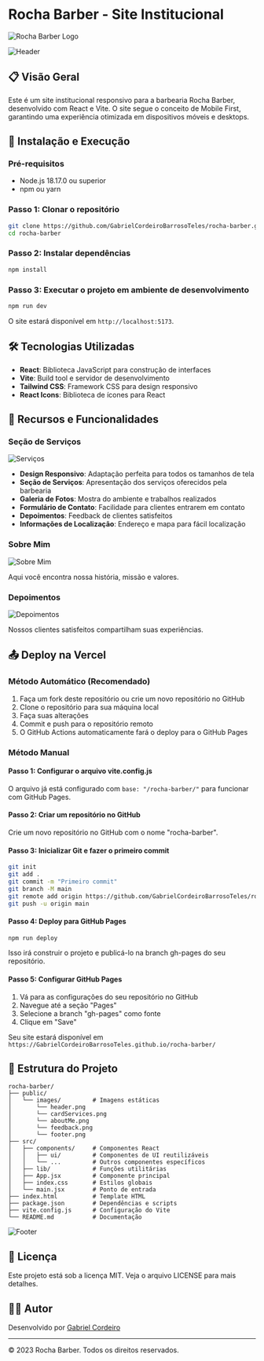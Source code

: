 # Rocha Barber - Site Institucional

![Rocha Barber Logo](./public/images/logo.png)

<!-- Header Image -->

![Header](https://raw.githubusercontent.com/GabrielCordeiroBarrosoTeles/Imgs_repositorios/main/rocha-barber/header.png)

## 📋 Visão Geral

Este é um site institucional responsivo para a barbearia Rocha Barber, desenvolvido com React e Vite. O site segue o conceito de Mobile First, garantindo uma experiência otimizada em dispositivos móveis e desktops.

## 🚀 Instalação e Execução

### Pré-requisitos

* Node.js 18.17.0 ou superior
* npm ou yarn

### Passo 1: Clonar o repositório

```bash
git clone https://github.com/GabrielCordeiroBarrosoTeles/rocha-barber.git
cd rocha-barber
```

### Passo 2: Instalar dependências

```bash
npm install
```

### Passo 3: Executar o projeto em ambiente de desenvolvimento

```bash
npm run dev
```

O site estará disponível em `http://localhost:5173`.

## 🛠️ Tecnologias Utilizadas

* **React**: Biblioteca JavaScript para construção de interfaces
* **Vite**: Build tool e servidor de desenvolvimento
* **Tailwind CSS**: Framework CSS para design responsivo
* **React Icons**: Biblioteca de ícones para React

## 📱 Recursos e Funcionalidades

### Seção de Serviços

<!-- Card Services Image -->

![Serviços](https://raw.githubusercontent.com/GabrielCordeiroBarrosoTeles/Imgs_repositorios/main/rocha-barber/cardServices.png)

* **Design Responsivo**: Adaptação perfeita para todos os tamanhos de tela
* **Seção de Serviços**: Apresentação dos serviços oferecidos pela barbearia
* **Galeria de Fotos**: Mostra do ambiente e trabalhos realizados
* **Formulário de Contato**: Facilidade para clientes entrarem em contato
* **Depoimentos**: Feedback de clientes satisfeitos
* **Informações de Localização**: Endereço e mapa para fácil localização

### Sobre Mim

<!-- About Me Image -->

![Sobre Mim](https://raw.githubusercontent.com/GabrielCordeiroBarrosoTeles/Imgs_repositorios/main/rocha-barber/aboutMe.png)

Aqui você encontra nossa história, missão e valores.

### Depoimentos

<!-- Feedback Image -->

![Depoimentos](https://raw.githubusercontent.com/GabrielCordeiroBarrosoTeles/Imgs_repositorios/main/rocha-barber/feedback.png)

Nossos clientes satisfeitos compartilham suas experiências.

## 📤 Deploy na Vercel

### Método Automático (Recomendado)

1. Faça um fork deste repositório ou crie um novo repositório no GitHub
2. Clone o repositório para sua máquina local
3. Faça suas alterações
4. Commit e push para o repositório remoto
5. O GitHub Actions automaticamente fará o deploy para o GitHub Pages

### Método Manual

#### Passo 1: Configurar o arquivo vite.config.js

O arquivo já está configurado com `base: "/rocha-barber/"` para funcionar com GitHub Pages.

#### Passo 2: Criar um repositório no GitHub

Crie um novo repositório no GitHub com o nome "rocha-barber".

#### Passo 3: Inicializar Git e fazer o primeiro commit

```bash
git init
git add .
git commit -m "Primeiro commit"
git branch -M main
git remote add origin https://github.com/GabrielCordeiroBarrosoTeles/rocha-barber.git
git push -u origin main
```

#### Passo 4: Deploy para GitHub Pages

```bash
npm run deploy
```

Isso irá construir o projeto e publicá-lo na branch gh-pages do seu repositório.

#### Passo 5: Configurar GitHub Pages

1. Vá para as configurações do seu repositório no GitHub
2. Navegue até a seção "Pages"
3. Selecione a branch "gh-pages" como fonte
4. Clique em "Save"

Seu site estará disponível em `https://GabrielCordeiroBarrosoTeles.github.io/rocha-barber/`

## 🧩 Estrutura do Projeto

```
rocha-barber/
├── public/
│   └── images/         # Imagens estáticas
│       └── header.png
│       └── cardServices.png
│       └── aboutMe.png
│       └── feedback.png
│       └── footer.png
├── src/
│   ├── components/     # Componentes React
│   │   ├── ui/         # Componentes de UI reutilizáveis
│   │   └── ...         # Outros componentes específicos
│   ├── lib/            # Funções utilitárias
│   ├── App.jsx         # Componente principal
│   ├── index.css       # Estilos globais
│   └── main.jsx        # Ponto de entrada
├── index.html          # Template HTML
├── package.json        # Dependências e scripts
├── vite.config.js      # Configuração do Vite
└── README.md           # Documentação
```

<!-- Footer Image -->

![Footer](https://raw.githubusercontent.com/GabrielCordeiroBarrosoTeles/Imgs_repositorios/main/rocha-barber/footer.png)

## 📝 Licença

Este projeto está sob a licença MIT. Veja o arquivo LICENSE para mais detalhes.

## 👨‍💻 Autor

Desenvolvido por [Gabriel Cordeiro](https://github.com/GabrielCordeiroBarrosoTeles)

---

© 2023 Rocha Barber. Todos os direitos reservados.
